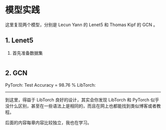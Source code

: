 
# 模型实践
这里复现两个模型，分别是 Lecun Yann 的 Lenet5 和 Thomas Kipf 的 GCN 。


## 1. Lenet5

1. 首先准备数据集

```bash

```
## 2. GCN

PyTorch:    Test Accuracy = 98.76 %
LibTorch:   

-------------------------

到这里，得益于 LibTorch 良好的设计，其实会你发现 LibTorch 和 PyTorch 似乎没什么区别，甚至在一些语法上是相同的，而且在网上也都能找到类似博客或者教程。

后面的内容每章内容比较独立，我也在学习。
